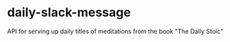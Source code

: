 # daily-slack-message
API for serving up daily titles of meditations from the book "The Daily Stoic"
